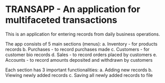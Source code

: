 # TRANSAPP - An application for multifaceted transactions

This is an application for entering records from daily business operations. 

The app consists of 5 main sections (menus): 
a. Inventory - for products records
b. Purchases - to record purchases made
c. Customers - for customer bio records
d. Sales - to record orders placed by customers
e. Accounts - to record amounts deposited and withdrawn by customers

Each section has 3 important functionalities:
a. Adding new records
b. Viewing newly added records
c. Saving all newly added records to file

